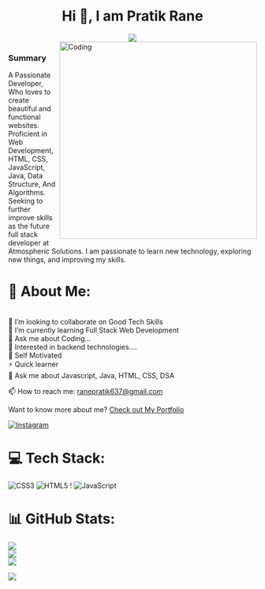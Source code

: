 <h1 align="center">Hi 👋, I am Pratik Rane</h1>
<div align="center">
 <img src="https://readme-typing-svg.herokuapp.com/?lines=Full+Stack+Developer;Java+Backend+Developer;Web+Developer;Quick+learner;Self+Motivated&color=teal&center=true" />
</div>

<img align="right" alt="Coding" width="400" src="https://user-images.githubusercontent.com/102204260/192700068-98ad5312-13c4-49ba-bc0a-d3de1fb9d5fb.gif">

### Summary
A Passionate Developer, Who loves to create beautiful and functional websites. Proficient in Web Development, HTML, CSS, JavaScript, Java, Data Structure, And Algorithms. Seeking to further improve skills as the future full stack developer at Atmospheric Solutions. I am passionate to learn new technology, exploring new things, and improving my skills.


# 💫 About Me:
<br>
👯 I’m looking to collaborate on Good Tech Skills<br>
🌱 I’m currently learning Full Stack Web Development<br>
💬 Ask me about Coding...<br>
👯 Interested in backend technologies....<br>
👯 Self Motivated<br>
⚡ Quick learner<br>
💬 Ask me about Javascript, Java, HTML, CSS, DSA<br>

📫 How to reach me: ranepratik637@gmail.com <br>


Want to know more about me? [Check out My Portfolio](https://Pratikrane3711.github.io/)

[![Instagram](https://img.shields.io/badge/Instagram-%23E4405F.svg?logo=Instagram&logoColor=white)](https://www.instagram.com/rane.pratik/)

# 💻 Tech Stack:
![CSS3](https://img.shields.io/badge/css3-%231572B6.svg?style=for-the-badge&logo=css3&logoColor=white) ![HTML5](https://img.shields.io/badge/html5-%23E34F26.svg?style=for-the-badge&logo=html5&logoColor=white) ! ![JavaScript](https://img.shields.io/badge/javascript-%23323330.svg?style=for-the-badge&logo=javascript&logoColor=%23F7DF1E)   
# 📊 GitHub Stats:
![](https://github-readme-stats.vercel.app/api?username=pratikrane3711&theme=radical&hide_border=false&include_all_commits=true&count_private=true)<br/>
![](https://github-readme-streak-stats.herokuapp.com/?user=pratikrane3711&theme=radical&hide_border=false)<br/>
![](https://github-readme-stats.vercel.app/api/top-langs/?username=pratikrane3711&theme=radical&hide_border=false&include_all_commits=true&count_private=true&layout=compact)

![](https://github-profile-trophy.vercel.app/?username=pratikrane3711&theme=radical&no-frame=false&no-bg=false&margin-w=4)







<!--
**pratikrane3711/pratikrane3711** is a ✨ _special_ ✨ repository because its `README.md` (this file) appears on your GitHub profile.

Here are some ideas to get you started:

- 🔭 I’m currently working on ...
- 🌱 I’m currently learning ...
- 👯 I’m looking to collaborate on ...
- 🤔 I’m looking for help with ...
- 💬 Ask me about ...
- 📫 How to reach me: ...
- 😄 Pronouns: ...
- ⚡ Fun fact: ...
-->
